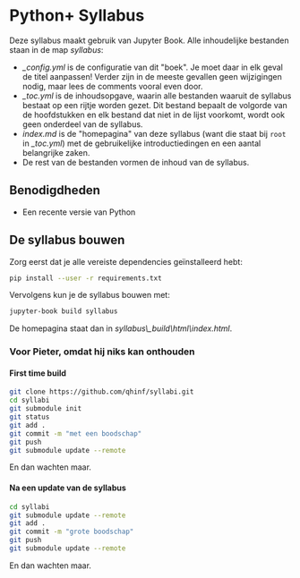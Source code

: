 # Python+ Syllabus 

Deze syllabus maakt gebruik van Jupyter Book. Alle inhoudelijke bestanden staan in de map *syllabus*:

- *_config.yml* is de configuratie van dit "boek". Je moet daar in elk geval de titel aanpassen! Verder zijn in de meeste gevallen geen wijzigingen nodig, maar lees de comments vooral even door.
- *_toc.yml* is de inhoudsopgave, waarin alle bestanden waaruit de syllabus bestaat op een rijtje worden gezet. Dit bestand bepaalt de volgorde van de hoofdstukken en elk bestand dat niet in de lijst voorkomt, wordt ook geen onderdeel van de syllabus.
- *index.md* is de "homepagina" van deze syllabus (want die staat bij `root` in *_toc.yml*) met de gebruikelijke introductiedingen en een aantal belangrijke zaken.
- De rest van de bestanden vormen de inhoud van de syllabus.

## Benodigdheden

- Een recente versie van Python

## De syllabus bouwen

Zorg eerst dat je alle vereiste dependencies geïnstalleerd hebt:

```sh
pip install --user -r requirements.txt
```

Vervolgens kun je de syllabus bouwen met:

```sh
jupyter-book build syllabus
```

De homepagina staat dan in *syllabus\\_build\html\index.html*.

### Voor Pieter, omdat hij niks kan onthouden

#### First time build

```bash
git clone https://github.com/qhinf/syllabi.git
cd syllabi
git submodule init
git status
git add .
git commit -m "met een boodschap"
git push
git submodule update --remote
```

En dan wachten maar.

#### Na een update van de syllabus

```bash
cd syllabi
git submodule update --remote
git add .
git commit -m "grote boodschap"
git push
git submodule update --remote
```

En dan wachten maar.
